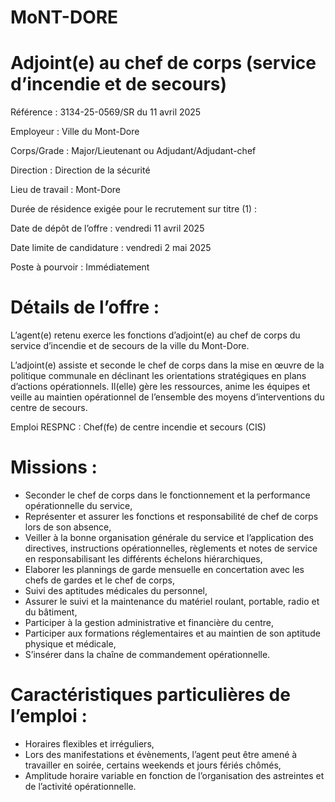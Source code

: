 # MoNT-DORE

# Adjoint(e) au chef de corps (service d’incendie et de secours)

Référence : 3134-25-0569/SR du 11 avril 2025

Employeur : Ville du Mont-Dore

Corps/Grade : Major/Lieutenant ou Adjudant/Adjudant-chef

Direction : Direction de la sécurité

Lieu de travail : Mont-Dore

Durée de résidence exigée pour le recrutement sur titre (1) :

Date de dépôt de l’offre : vendredi 11 avril 2025

Date limite de candidature : vendredi 2 mai 2025

Poste à pourvoir : Immédiatement

# Détails de l’offre :

L’agent(e) retenu exerce les fonctions d’adjoint(e) au chef de corps du service d’incendie et de secours de la ville du Mont-Dore.

L’adjoint(e) assiste et seconde le chef de corps dans la mise en œuvre de la politique communale en déclinant les orientations stratégiques en plans d’actions opérationnels. Il(elle) gère les ressources, anime les équipes et veille au maintien opérationnel de l’ensemble des moyens d’interventions du centre de secours.

Emploi RESPNC : Chef(fe) de centre incendie et secours (CIS)

# Missions :

- Seconder le chef de corps dans le fonctionnement et la performance opérationnelle du service,
- Représenter et assurer les fonctions et responsabilité de chef de corps lors de son absence,
- Veiller à la bonne organisation générale du service et l’application des directives, instructions opérationnelles, règlements et notes de service en responsabilisant les différents échelons hiérarchiques,
- Elaborer les plannings de garde mensuelle en concertation avec les chefs de gardes et le chef de corps,
- Suivi des aptitudes médicales du personnel,
- Assurer le suivi et la maintenance du matériel roulant, portable, radio et du bâtiment,
- Participer à la gestion administrative et financière du centre,
- Participer aux formations réglementaires et au maintien de son aptitude physique et médicale,
- S’insérer dans la chaîne de commandement opérationnelle.

# Caractéristiques particulières de l’emploi :

- Horaires flexibles et irréguliers,
- Lors des manifestations et évènements, l’agent peut être amené à travailler en soirée, certains weekends et jours fériés chômés,
- Amplitude horaire variable en fonction de l’organisation des astreintes et de l’activité opérationnelle.